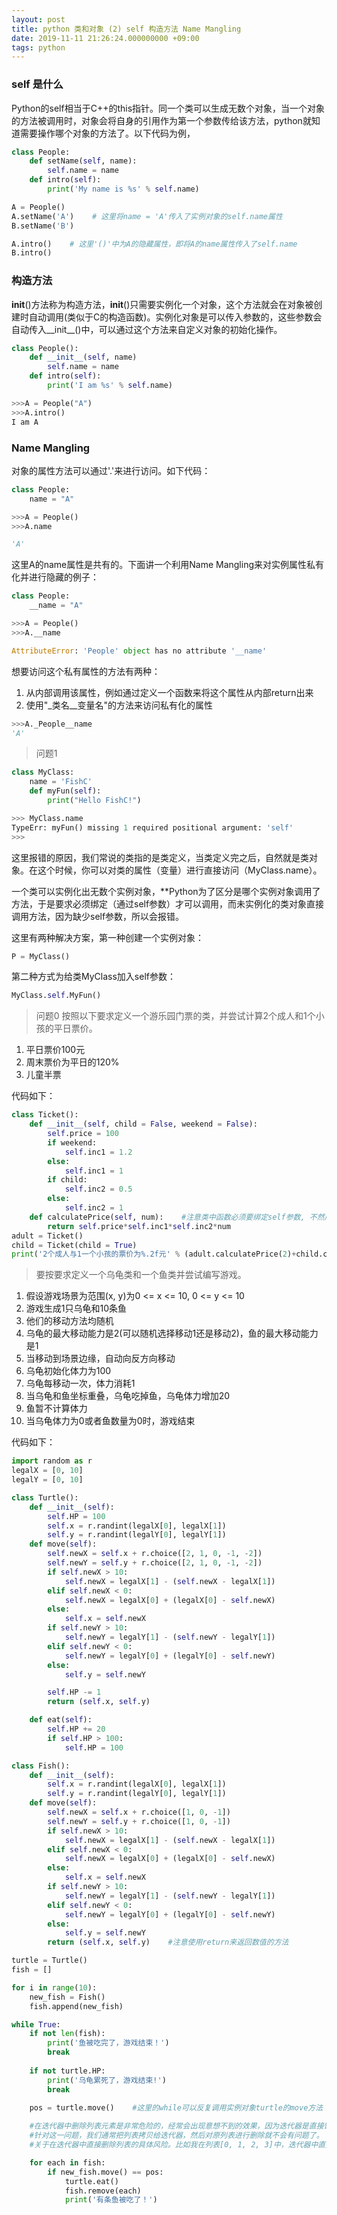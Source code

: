 ```yaml
---
layout: post
title: python 类和对象 (2) self 构造方法 Name Mangling
date: 2019-11-11 21:26:24.000000000 +09:00
tags: python
---
```


### self 是什么

Python的self相当于C++的this指针。同一个类可以生成无数个对象，当一个对象的方法被调用时，对象会将自身的引用作为第一个参数传给该方法，python就知道需要操作哪个对象的方法了。以下代码为例，

```python
class People:
    def setName(self, name):
        self.name = name
    def intro(self):
        print('My name is %s' % self.name)

A = People()
A.setName('A')    # 这里将name = 'A'传入了实例对象的self.name属性
B.setName('B')

A.intro()    # 这里'()'中为A的隐藏属性，即将A的name属性传入了self.name
B.intro()
```
### 构造方法

__init__()方法称为构造方法，__init__()只需要实例化一个对象，这个方法就会在对象被创建时自动调用(类似于C的构造函数)。实例化对象是可以传入参数的，这些参数会自动传入__init__()中，可以通过这个方法来自定义对象的初始化操作。

```python
class People():
    def __init__(self, name)
        self.name = name
    def intro(self):
        print('I am %s' % self.name)

>>>A = People("A")
>>>A.intro()
I am A
```
### Name Mangling

对象的属性方法可以通过'.'来进行访问。如下代码：

```python
class People:
    name = "A"

>>>A = People()
>>>A.name

'A'
```

这里A的name属性是共有的。下面讲一个利用Name Mangling来对实例属性私有化并进行隐藏的例子：

```python
class People:
    __name = "A"

>>>A = People()
>>>A.__name

AttributeError: 'People' object has no attribute '__name'
```
想要访问这个私有属性的方法有两种：
1. 从内部调用该属性，例如通过定义一个函数来将这个属性从内部return出来
2. 使用"_类名__变量名"的方法来访问私有化的属性

```python
>>>A._People__name
'A'
```

> 问题1

```python
class MyClass:
    name = 'FishC'
    def myFun(self):
        print("Hello FishC!")

>>> MyClass.name
TypeErr: myFun() missing 1 required positional argument: 'self'
>>>
```
这里报错的原因，我们常说的类指的是类定义，当类定义完之后，自然就是类对象。在这个时候，你可以对类的属性（变量）进行直接访问（MyClass.name）。

一个类可以实例化出无数个实例对象，**Python为了区分是哪个实例对象调用了方法，于是要求必须绑定（通过self参数）才可以调用，而未实例化的类对象直接调用方法，因为缺少self参数，所以会报错。

这里有两种解决方案，第一种创建一个实例对象：

```python
P = MyClass()
```
第二种方式为给类MyClass加入self参数：

```python
MyClass.self.MyFun()
```

> 问题0 按照以下要求定义一个游乐园门票的类，并尝试计算2个成人和1个小孩的平日票价。

1. 平日票价100元
2. 周末票价为平日的120%
3. 儿童半票

代码如下：

```python
class Ticket():
    def __init__(self, child = False, weekend = False):
        self.price = 100
        if weekend:
            self.inc1 = 1.2
        else:
            self.inc1 = 1
        if child:
            self.inc2 = 0.5
        else:
            self.inc2 = 1
    def calculatePrice(self, num):    #注意类中函数必须要绑定self参数, 不然后面实力对象无法正确调用
        return self.price*self.inc1*self.inc2*num
adult = Ticket()
child = Ticket(child = True)
print('2个成人与1一个小孩的票价为%.2f元' % (adult.calculatePrice(2)+child.calculatePrice(1)))
```

> 要按要求定义一个乌龟类和一个鱼类并尝试编写游戏。

1. 假设游戏场景为范围(x, y)为0 <= x <= 10, 0 <= y <= 10
2. 游戏生成1只乌龟和10条鱼
3. 他们的移动方法均随机
4. 乌龟的最大移动能力是2(可以随机选择移动1还是移动2)，鱼的最大移动能力是1
5. 当移动到场景边缘，自动向反方向移动
6. 乌龟初始化体力为100
7. 乌龟每移动一次，体力消耗1
8. 当乌龟和鱼坐标重叠，乌龟吃掉鱼，乌龟体力增加20
9. 鱼暂不计算体力
10. 当乌龟体力为0或者鱼数量为0时，游戏结束

代码如下：
```python
import random as r
legalX = [0, 10]
legalY = [0, 10]

class Turtle():
    def __init__(self):
        self.HP = 100
        self.x = r.randint(legalX[0], legalX[1])
        self.y = r.randint(legalY[0], legalY[1])
    def move(self):
        self.newX = self.x + r.choice([2, 1, 0, -1, -2])
        self.newY = self.y + r.choice([2, 1, 0, -1, -2])
        if self.newX > 10:
            self.newX = legalX[1] - (self.newX - legalX[1])
        elif self.newX < 0:
            self.newX = legalX[0] + (legalX[0] - self.newX)
        else:
            self.x = self.newX
        if self.newY > 10:
            self.newY = legalY[1] - (self.newY - legalY[1])
        elif self.newY < 0:
            self.newY = legalY[0] + (legalY[0] - self.newY)
        else:
            self.y = self.newY

        self.HP -= 1
        return (self.x, self.y)

    def eat(self):
        self.HP += 20
        if self.HP > 100:
            self.HP = 100

class Fish():
    def __init__(self):
        self.x = r.randint(legalX[0], legalX[1])
        self.y = r.randint(legalY[0], legalY[1])
    def move(self):
        self.newX = self.x + r.choice([1, 0, -1])
        self.newY = self.y + r.choice([1, 0, -1])
        if self.newX > 10:
            self.newX = legalX[1] - (self.newX - legalX[1])
        elif self.newX < 0:
            self.newX = legalX[0] + (legalX[0] - self.newX)
        else:
            self.x = self.newX
        if self.newY > 10:
            self.newY = legalY[1] - (self.newY - legalY[1])
        elif self.newY < 0:
            self.newY = legalY[0] + (legalY[0] - self.newY)
        else:
            self.y = self.newY
        return (self.x, self.y)    #注意使用return来返回数值的方法

turtle = Turtle()
fish = []

for i in range(10):
    new_fish = Fish()
    fish.append(new_fish)

while True:
    if not len(fish):
        print('鱼被吃完了，游戏结束！')
        break
    
    if not turtle.HP:
        print('乌龟累死了，游戏结束!')
        break
    
    pos = turtle.move()    #这里的while可以反复调用实例对象turtle的move方法

    #在迭代器中删除列表元素是非常危险的，经常会出现意想不到的效果，因为迭代器是直接饮用列表的数据进行引用的
    #针对这一问题，我们通常把列表拷贝给迭代器，然后对原列表进行删除就不会有问题了。
    #关于在迭代器中直接删除列表的具体风险。比如我在列表[0, 1, 2, 3]中，迭代器中直接删除了[0], 下次循环时i += 1, 但这个列表为[1, 2, 3]，而i = 1, 指向的第二项, 会跳过[1]

    for each in fish:
        if new_fish.move() == pos:
            turtle.eat()
            fish.remove(each)
            print('有条鱼被吃了！')
```
